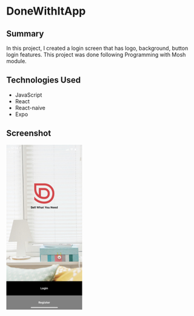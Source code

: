 # DoneWithItApp

## Summary
In this project, I created a login screen that has logo, background, button login features. This project was done following Programming with Mosh module.

## Technologies Used
* JavaScript
* React
* React-naive
* Expo

## Screenshot
<img src="image/ss.jpg" alt="drawing" width="200"/>
